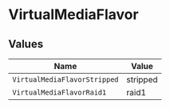 # VirtualMediaFlavor


## Values

| Name                         | Value                        |
| ---------------------------- | ---------------------------- |
| `VirtualMediaFlavorStripped` | stripped                     |
| `VirtualMediaFlavorRaid1`    | raid1                        |